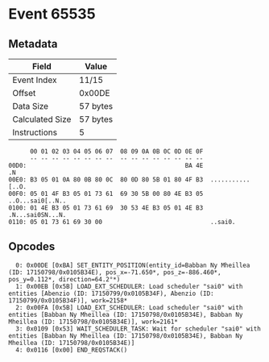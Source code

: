 # Event 65535

## Metadata

| Field           | Value    |
|-----------------|----------|
| Event Index     | 11/15    |
| Offset          | 0x00DE   |
| Data Size       | 57 bytes |
| Calculated Size | 57 bytes |
| Instructions    | 5        |

```
      00 01 02 03 04 05 06 07  08 09 0A 0B 0C 0D 0E 0F
      -- -- -- -- -- -- -- --  -- -- -- -- -- -- -- --
00D0:                                            BA 4E                .N
00E0: B3 05 01 0A 80 0B 80 0C  80 0D 80 5B 01 80 4F B3  ...........[..O.
00F0: 05 01 4F B3 05 01 73 61  69 30 5B 00 80 4E B3 05  ..O...sai0[..N..
0100: 01 4E B3 05 01 73 61 69  30 53 4E B3 05 01 4E B3  .N...sai0SN...N.
0110: 05 01 73 61 69 30 00                              ..sai0.         
```

## Opcodes

```
  0: 0x00DE [0xBA] SET_ENTITY_POSITION(entity_id=Babban Ny Mheillea (ID: 17150798/0x0105B34E), pos_x=-71.650*, pos_z=-886.460*, pos_y=0.112*, direction=64.2°*)
  1: 0x00EB [0x5B] LOAD_EXT_SCHEDULER: Load scheduler "sai0" with entities [Abenzio (ID: 17150799/0x0105B34F), Abenzio (ID: 17150799/0x0105B34F)], work=2158*
  2: 0x00FA [0x5B] LOAD_EXT_SCHEDULER: Load scheduler "sai0" with entities [Babban Ny Mheillea (ID: 17150798/0x0105B34E), Babban Ny Mheillea (ID: 17150798/0x0105B34E)], work=2161*
  3: 0x0109 [0x53] WAIT_SCHEDULER_TASK: Wait for scheduler "sai0" with entities [Babban Ny Mheillea (ID: 17150798/0x0105B34E), Babban Ny Mheillea (ID: 17150798/0x0105B34E)]
  4: 0x0116 [0x00] END_REQSTACK()
```
